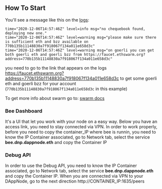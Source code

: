 ## How To Start

You'll see a message like this on the [logs](http://my.dappnode/#/packages/bee.dnp.dappnode.eth/logs):

```
time="2020-12-06T14:57:46Z" level=info msg="no chequebook found, deploying new one."
time="2020-12-06T14:57:46Z" level=warning msg="please make sure there is sufficient eth and bzz available on 770b135b11148830a7f918067f134a011e658d3c"
time="2020-12-06T14:57:46Z" level=warning msg="on goerli you can get both goerli eth and goerli bzz from https://faucet.ethswarm.org?address=770b135b11148830a7f918067f134a011e658d3c"
```

you need to go to the link that appears on the logs https://faucet.ethswarm.org?address=770b135b11148830a7f918067f134a011e658d3c to get some goerli eth and goerli bzz for your account (`770b135b11148830a7f918067f134a011e658d3c` in this example)

To get more info about swarm go to: [swarm docs](https://docs.ethswarm.org/)

### Bee Dashboard

It's a UI that let you work with your node on a easy way.
Below you have an access link, you need to stay connected via VPN. In order to work properly, before you need to copy the container_IP where bee is runnin, you need to know the IP Container associated, go to Network tab, select the service **bee.dnp.dappnode.eth** and copy the Container IP

### Debug API

In order to use the Debug API, you need to know the IP Container associated, go to Network tab, select the service **bee.dnp.dappnode.eth** and copy the Container IP. When you are connected via VPN to your DAppNode, go to the next direction http://CONTAINER_IP:1635/peers
